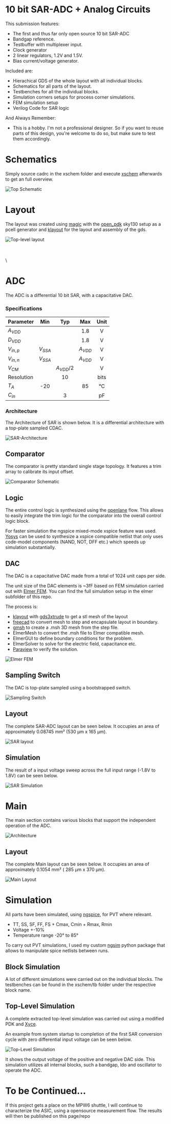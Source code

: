 # 10 bit SAR-ADC + Analog Circuits

This submission features:

- The first and thus far only open source 10 bit SAR-ADC
- Bandgap reference.
- Testbuffer with multiplexer input.
- Clock generator
- 2 linear regulators, 1.2V and 1.5V.
- Bias current/voltage generator.


Included are:

- Hierachical GDS of the whole layout with all individual blocks.
- Schematics for all parts of the layout.
- Testbenches for all the individual blocks.
- Simulation corners setups for process corner simulations.
- FEM simulation setup
- Verilog Code for SAR logic

And Always Remember:
  - This is a hobby. I'm not a professional designer. So if you want to reuse parts of this design, you're welcome to do so, but make sure to test them accordingly.

# Schematics

Simply source cadrc in the xschem folder and execute 
[xschem](https://xschem.sourceforge.io/stefan/index.html) afterwards to get an full overview.

![Top Schematic](docs/pictures/xschem_top.png "Top Schematic")


# Layout

The layout was created using [magic](http://opencircuitdesign.com/magic) 
with the [open_pdk](https://github.com/RTimothyEdwards/open_pdks) sky130 setup as a pcell generator
and [klayout](https://www.klayout.de/) for the layout and assembly of the gds.

![Top-level layout](docs/pictures/top.png "Top-level layout")

\
\
\

# ADC

The ADC is a differential 10 bit SAR, with a capacitative DAC.


### Specifications

| Parameter     | Min   | Typ   |  Max  | Unit |
|:------------- |:-----:|:-----:|:-----:|:----:|
| $A_{VDD}$     |       |       | 1.8   | V    |
| $D_{VDD}$     |       |       | 1.8   | V    |
| $V_{in,p}$    | $V_{SSA}$  |       | $A_{VDD}$  | V    |
| $V_{in,n}$    | $V_{SSA}$  |       | $A_{VDD}$  | V    |
| $V_{CM}$      |       | $A_{VDD}$/2|       | V    |
| Resolution    |       | 10    |       | bits |
| $T_{A}$       | -20   |       | 85    | °C   |
| $C_{in}$      |       |  3    |       | pF   |


### Architecture

The Architecture of SAR is shown below. It is a differential
architecture with a top-plate sampled CDAC.

![SAR-Architecture](docs/pictures/sar_arch.png "SAR-Architecture")


## Comparator

The comparator is pretty standard single stage topology. It 
features a trim array to calibrate its input offset.

![Comparator Schematic](docs/pictures/comparator.png "Comparator architecture")


## Logic

The entire control logic is synthesized using the [openlane](https://github.com/The-OpenROAD-Project/OpenLane) flow.
This allows to easily integrate the trim logic for the 
comparator into the overall control logic block.

For faster simulation the ngspice mixed-mode xspice feature was used.
[Yosys](https://github.com/YosysHQ/yosys) can be used to synthesize a xspice 
compatible netlist that only uses code-model components (NAND, NOT, DFF etc.) 
which speeds up simulation substantially.

## DAC

The DAC is a capacitative DAC made from a total of 1024 unit caps
per side.

The unit size of the DAC elements is ~3fF based on FEM simulation carried out
with [Elmer FEM](https://github.com/ElmerCSC/elmerfem).
You can find the full simulation setup in the elmer subfolder of this repo.

The process is:

- [klayout](https://www.klayout.de/) with [gds3xtrude](https://codeberg.org/tok/gds3xtrude) to get a stl mesh of the layout
- [freecad](https://www.freecadweb.org/) to convert mesh to step and encapsulate layout in boundary.
- [gmsh](https://gmsh.info/) to create a .msh 3D mesh from the step file.
- ElmerMesh to convert the .msh file to Elmer compatible mesh.
- ElmerGUI to define boundary conditions for the problem.
- ElmerSolver to solve for the electric field, capacitance etc.
- [Paraview](https://www.paraview.org/) to verify the solution.

![Elmer FEM](docs/pictures/mom_fem.png "DAC Section for Elmer FEM simulation")


## Sampling Switch

The DAC is top-plate sampled using a bootstrapped switch.

![Sampling Switch](docs/pictures/bssw.png "Sampling Switch")


## Layout

The complete SAR-ADC layout can be seen below. It occupies an area of approximately
0.08745 mm² (530 μm x 165 μm).

![SAR layout](docs/pictures/sar_layout.png "SAR layout")


## Simulation

The result of a input voltage sweep across the full input range (-1.8V to 1.8V) can be seen below.

![SAR Simulation](docs/pictures/sar_simulation.png "SAR Simulation")

# Main

The main section contains various blocks that support the independent operation 
of the ADC.

![Architecture](docs/pictures/arch.png "Overall design architecture")


## Layout

The complete Main layout can be seen below. It occupies an area of approximately
0.1054 mm² ( 285 μm x 370 μm).

![Main Layout](docs/pictures/main_layout.png "Layout of the Main block")


# Simulation

All parts have been simulated, using [ngspice](http://ngspice.sourceforge.net/), for PVT where relevant.

- TT, SS, SF, FF, FS + Cmax, Cmin + Rmax, Rmin
- Voltage +-10%
- Temperature range -20° to 85°

To carry out PVT simulations, I used my custom [ngsim](https://github.com/chrische-xx/ngsim) 
python package that allows to manipulate spice netlists between runs. 


## Block Simulation

A lot of different simulations were carried out on the individual blocks. 
The testbenches can be found in the xschem/tb folder under the respective
block name.

## Top-Level Simulation

A complete extracted top-level simulation was carried out using a modified
PDK and [Xyce](https://github.com/Xyce/Xyce).

An example from system startup to completion of the first SAR conversion cycle
with zero differential input voltage can be seen below.

![Top-Level Simulation](docs/pictures/top_sim.png "Top-Level Simulation")

It shows the output voltage of the positive and negative DAC side.
This simulation utilizes all internal blocks, such a bandgap, ldo and oscillator
to operate the ADC.


# To be Continued...

If this project gets a place on the MPW6 shuttle, I will continue
to characterize the ASIC, using a opensource measurement flow.
The results will then be published on this page/repo

